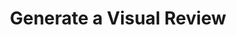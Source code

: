 ---
title: Generate a Visual Review
excerpt: >-
  This endpoint is used to generate a visual review of the standardization
  results. For every value in the standardization payload, we generate a
  confidence score and a a list of locations, where a location is page number
  and x1,y1,x2,y2 bounding box coordinate on that page, designating the top left
  and lower right corner of the bounding box. This indicates where in the
  doucment the value was found.
api:
  file: openapi.json
  operationId: post_review_batch
hidden: false
---